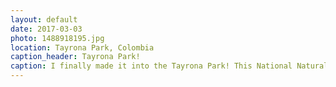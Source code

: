 ```yaml
---
layout: default
date: 2017-03-03
photo: 1488918195.jpg
location: Tayrona Park, Colombia
caption_header: Tayrona Park!
caption: I finally made it into the Tayrona Park! This National Natural Park is definitely an amazing place between mountains and ocean.
---
```

